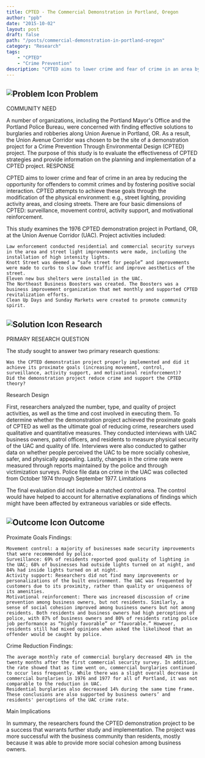 ```yaml
---
title: CPTED - The Commercial Demonstration in Portland, Oregon
author: "ppb"
date: "2015-10-02"
layout: post
draft: false
path: "/posts/commercial-demonstration-in-portland-oregon"
category: "Research"
tags:
    - "CPTED"
    - "Crime Prevention"
description: "CPTED aims to lower crime and fear of crime in an area by reducing the opportunity for offenders to commit crimes and by fostering positive social interaction."
---
```


## ![Problem Icon](https://github.com/google/material-design-icons/raw/master/alert/1x_web/ic_error_outline_black_48dp.png "Problem") Problem

COMMUNITY NEED

A number of organizations, including the Portland Mayor's Office and the Portland Police Bureau, were concerned with finding effective solutions to burglaries and robberies along Union Avenue in Portland, OR. As a result, the Union Avenue Corridor was chosen to be the site of a demonstration project for a Crime Prevention Through Environmental Design (CPTED) project. The purpose of this study is to evaluate the effectiveness of CPTED strategies and provide information on the planning and implementation of a CPTED project.
RESPONSE

CPTED aims to lower crime and fear of crime in an area by reducing the opportunity for offenders to commit crimes and by fostering positive social interaction. CPTED attempts to achieve these goals through the modification of the physical environment: e.g., street lighting, providing activity areas, and closing streets. There are four basic dimensions of CPTED: surveillance, movement control, activity support, and motivational reinforcement.

This study examines the 1976 CPTED demonstration project in Portland, OR, at the Union Avenue Corridor (UAC). Project activities included:

    Law enforcement conducted residential and commercial security surveys in the area and street light improvements were made, including the installation of high intensity lights.
    Knott Street was deemed a “safe street for people” and improvements were made to curbs to slow down traffic and improve aesthetics of the street.
    Eleven new bus shelters were installed in the UAC.
    The Northeast Business Boosters was created. The Boosters was a business improvement organization that met monthly and supported CPTED revitalization efforts.
    Clean Up Days and Sunday Markets were created to promote community spirit.

## ![Solution Icon](https://github.com/google/material-design-icons/raw/master/action/1x_web/ic_lightbulb_outline_black_48dp.png "Solution") Research
PRIMARY RESEARCH QUESTION

The study sought to answer two primary research questions:

    Was the CPTED demonstration project properly implemented and did it achieve its proximate goals (increasing movement, control, surveillance, activity support, and motivational reinforcement)?
    Did the demonstration project reduce crime and support the CPTED theory?

Research Design

First, researchers analyzed the number, type, and quality of project activities, as well as the time and cost involved in executing them. To determine whether the demonstration project achieved the proximate goals of CPTED as well as the ultimate goal of reducing crime, researchers used qualitative and quantitative measures. They conducted interviews with UAC business owners, patrol officers, and residents to measure physical security of the UAC and quality of life. Interviews were also conducted to gather data on whether people perceived the UAC to be more socially cohesive, safer, and physically appealing. Lastly, changes in the crime rate were measured through reports maintained by the police and through victimization surveys. Police file data on crime in the UAC was collected from October 1974 through September 1977.
Limitations

The final evaluation did not include a matched control area. The control would have helped to account for alternative explanations of findings which might have been affected by extraneous variables or side effects.
## ![Outcome Icon](https://github.com/google/material-design-icons/raw/master/action/1x_web/ic_view_list_black_48dp.png "Outcome") Outcome
Proximate Goals Findings:

    Movement control: a majority of businesses made security improvements that were recommended by police.
    Surveillance: 69% of residents reported good quality of lighting in the UAC; 68% of businesses had outside lights turned on at night, and 84% had inside lights turned on at night.
    Activity support: Researchers did not find many improvements or personalizations of the built environment. The UAC was frequented by customers due to its proximity, rather than quality or uniqueness of its amenities.
    Motivational reinforcement: There was increased discussion of crime prevention among business owners, but not residents. Similarly, a sense of social cohesion improved among business owners but not among residents. Both residents and business owners had high perceptions of police, with 87% of business owners and 80% of residents rating police job performance as “highly favorable” or “favorable.” However, residents still had mixed opinions when asked the likelihood that an offender would be caught by police.

Crime Reduction Findings:

    The average monthly rate of commercial burglary decreased 48% in the twenty months after the first commercial security survey. In addition, the rate showed that as time went on, commercial burglaries continued to occur less frequently. While there was a slight overall decrease in commercial burglaries in 1976 and 1977 for all of Portland, it was not comparable to the reduction in UAC.
    Residential burglaries also decreased 14% during the same time frame.
    These conclusions are also supported by business owners’ and residents' perceptions of the UAC crime rate.

Main Implications

In summary, the researchers found the CPTED demonstration project to be a success that warrants further study and implementation. The project was more successful with the business community than residents, mostly because it was able to provide more social cohesion among business owners.